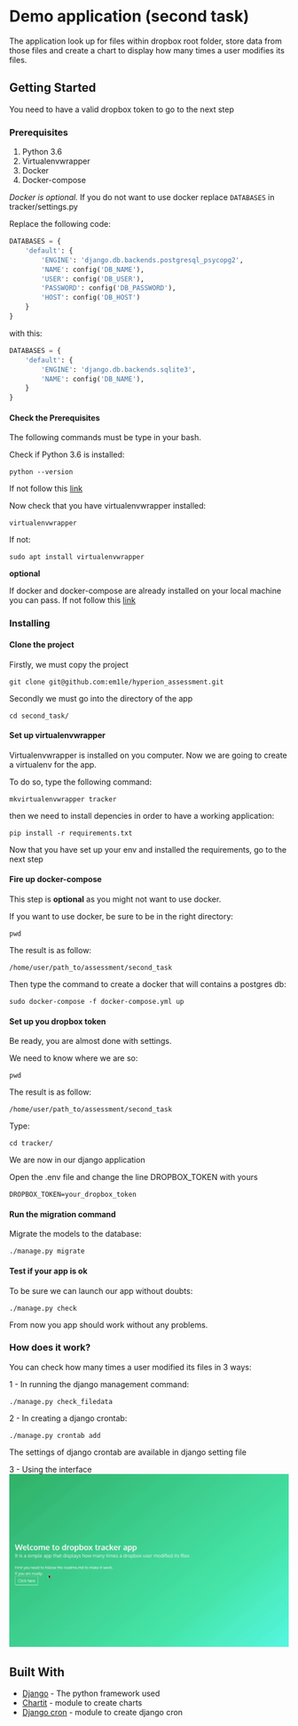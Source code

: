 # Demo application (second task)

The application look up for files within dropbox root folder, store data from those files and create a chart to display how many times a user modifies its files.

## Getting Started

You need to have a valid dropbox token to go to the next step

### Prerequisites

1. Python 3.6
2. Virtualenvwrapper
3. Docker
4. Docker-compose

*Docker is optional.*
If you do not want to use docker replace ```DATABASES``` in tracker/settings.py

Replace the following code:
```python
DATABASES = {
    'default': {
        'ENGINE': 'django.db.backends.postgresql_psycopg2',
        'NAME': config('DB_NAME'),
        'USER': config('DB_USER'),
        'PASSWORD': config('DB_PASSWORD'),
        'HOST': config('DB_HOST')
    }
}
```

with this:

```python
DATABASES = {
    'default': {
        'ENGINE': 'django.db.backends.sqlite3',
        'NAME': config('DB_NAME'),
    }
}
```

#### Check the Prerequisites
The following commands must be type in your bash.

Check if Python 3.6 is installed:
```
python --version
```

If not follow this [link](https://www.digitalocean.com/community/tutorials/how-to-install-python-3-and-set-up-a-local-programming-environment-on-ubuntu-16-04)

Now check that you have virtualenvwrapper installed:
```
virtualenvwrapper
```

If not:
```
sudo apt install virtualenvwrapper
```

__optional__

If docker and docker-compose are already installed on your local machine you can pass.
If not follow this [link](https://www.digitalocean.com/community/tutorials/how-to-install-docker-compose-on-ubuntu-16-04)

### Installing

#### Clone the project

Firstly, we must copy the project

```
git clone git@github.com:em1le/hyperion_assessment.git
```

Secondly we must go into the directory of the app

```
cd second_task/
```

#### Set up virtualenvwrapper
Virtualenvwrapper is installed on you computer.
Now we are going to create a virtualenv for the app.

To do so, type the following command:
```
mkvirtualenvwrapper tracker
```

then we need to install depencies in order to have a working application:
```
pip install -r requirements.txt
```

Now that you have set up your env and installed the requirements, go to the next step

#### Fire up docker-compose
This step is __optional__ as you might not want to use docker.

If you want to use docker, be sure to be in the right directory:
```
pwd
```
The result is as follow:
```
/home/user/path_to/assessment/second_task
```

Then type the command to create a docker that will contains a postgres db:
```
sudo docker-compose -f docker-compose.yml up
```

#### Set up you dropbox token

Be ready, you are almost done with settings.

We need to know where we are so:
``` 
pwd
```

The result is as follow:
```
/home/user/path_to/assessment/second_task
```

Type:
``` 
cd tracker/
```

We are now in our django application

Open the .env file and change the line DROPBOX_TOKEN with yours
```
DROPBOX_TOKEN=your_dropbox_token
```

#### Run the migration command
Migrate the models to the database:

```
./manage.py migrate
```

#### Test if your app is ok
To be sure we can launch our app without doubts:
```
./manage.py check
```
From now you app should work without any problems.

### How does it work?

You can check how many times a user modified its files in 3 ways:

1 - In running the django management command:
```
./manage.py check_filedata
```

2 - In creating a django crontab:
```
./manage.py crontab add
```
The settings of django crontab are available in django setting file

3 - Using the interface
![alt text](https://github.com/em1le/hyperion_assessment/blob/master/peek_ok.gif "Interface")



## Built With

* [Django](https://www.djangoproject.com/) - The python framework used
* [Chartit](https://github.com/chartit/django-chartit) - module to create charts
* [Django cron](https://github.com/kraiz/django-crontab) - module to create django cron


